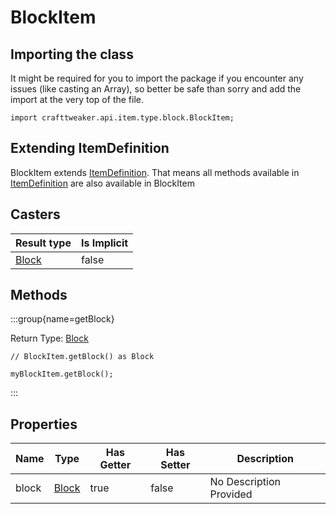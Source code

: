 # BlockItem

## Importing the class

It might be required for you to import the package if you encounter any issues (like casting an Array), so better be safe than sorry and add the import at the very top of the file.
```zenscript
import crafttweaker.api.item.type.block.BlockItem;
```


## Extending ItemDefinition

BlockItem extends [ItemDefinition](/vanilla/api/item/ItemDefinition). That means all methods available in [ItemDefinition](/vanilla/api/item/ItemDefinition) are also available in BlockItem

## Casters

| Result type | Is Implicit |
|-------------|-------------|
| [Block](/vanilla/api/block/Block) | false |

## Methods

:::group{name=getBlock}

Return Type: [Block](/vanilla/api/block/Block)

```zenscript
// BlockItem.getBlock() as Block

myBlockItem.getBlock();
```

:::


## Properties

| Name | Type | Has Getter | Has Setter | Description |
|------|------|------------|------------|-------------|
| block | [Block](/vanilla/api/block/Block) | true | false | No Description Provided |


